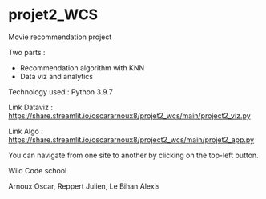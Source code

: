 # projet2_WCS

Movie recommendation project

Two parts : 
- Recommendation algorithm with KNN
- Data viz and analytics

Technology used : Python 3.9.7

Link Dataviz : https://share.streamlit.io/oscararnoux8/projet2_wcs/main/project2_viz.py

Link Algo : https://share.streamlit.io/oscararnoux8/project2_wcs/main/projet2_app.py

You can navigate from one site to another by clicking on the top-left button.

Wild Code school

Arnoux Oscar, Reppert Julien, Le Bihan Alexis

